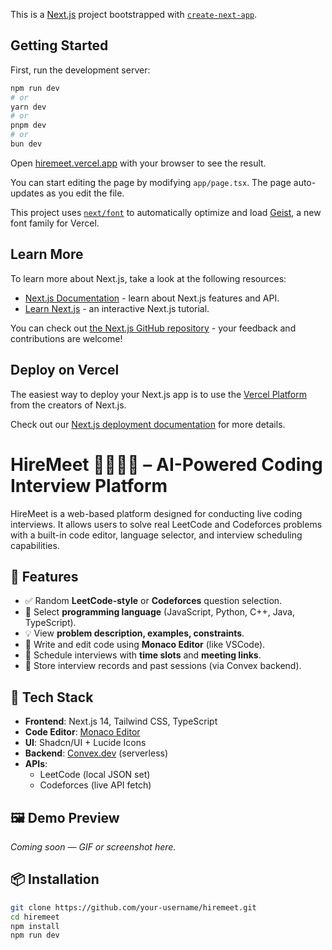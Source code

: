 
This is a [Next.js](https://nextjs.org) project bootstrapped with [`create-next-app`](https://nextjs.org/docs/app/api-reference/cli/create-next-app).

## Getting Started

First, run the development server:

```bash
npm run dev
# or
yarn dev
# or
pnpm dev
# or
bun dev
```

Open [hiremeet.vercel.app](http://hiremeet.vercel.app) with your browser to see the result.

You can start editing the page by modifying `app/page.tsx`. The page auto-updates as you edit the file.

This project uses [`next/font`](https://nextjs.org/docs/app/building-your-application/optimizing/fonts) to automatically optimize and load [Geist](https://vercel.com/font), a new font family for Vercel.

## Learn More

To learn more about Next.js, take a look at the following resources:

- [Next.js Documentation](https://nextjs.org/docs) - learn about Next.js features and API.
- [Learn Next.js](https://nextjs.org/learn) - an interactive Next.js tutorial.

You can check out [the Next.js GitHub repository](https://github.com/vercel/next.js) - your feedback and contributions are welcome!

## Deploy on Vercel

The easiest way to deploy your Next.js app is to use the [Vercel Platform](https://vercel.com/new?utm_medium=default-template&filter=next.js&utm_source=create-next-app&utm_campaign=create-next-app-readme) from the creators of Next.js.

Check out our [Next.js deployment documentation](https://nextjs.org/docs/app/building-your-application/deploying) for more details.


# HireMeet 👩‍💻👨‍💻 – AI-Powered Coding Interview Platform

HireMeet is a web-based platform designed for conducting live coding interviews. It allows users to solve real LeetCode and Codeforces problems with a built-in code editor, language selector, and interview scheduling capabilities.

## 🚀 Features

- ✅ Random **LeetCode-style** or **Codeforces** question selection.
- 🎯 Select **programming language** (JavaScript, Python, C++, Java, TypeScript).
- 💡 View **problem description, examples, constraints**.
- 🧠 Write and edit code using **Monaco Editor** (like VSCode).
- 📅 Schedule interviews with **time slots** and **meeting links**.
- 🧠 Store interview records and past sessions (via Convex backend).

## 🧰 Tech Stack

- **Frontend**: Next.js 14, Tailwind CSS, TypeScript
- **Code Editor**: [Monaco Editor](https://microsoft.github.io/monaco-editor/)
- **UI**: Shadcn/UI + Lucide Icons
- **Backend**: [Convex.dev](https://convex.dev) (serverless)
- **APIs**:
  - LeetCode (local JSON set)
  - Codeforces (live API fetch)

## 🖼 Demo Preview

_Coming soon — GIF or screenshot here._

## 📦 Installation

```bash
git clone https://github.com/your-username/hiremeet.git
cd hiremeet
npm install
npm run dev

